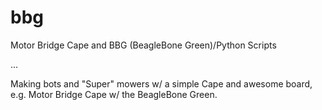 # bbg
Motor Bridge Cape and BBG (BeagleBone Green)/Python Scripts

...

Making bots and "Super" mowers w/ a simple Cape and awesome board, e.g. Motor Bridge Cape w/ the BeagleBone Green.
